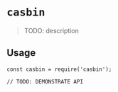 # `casbin`

> TODO: description

## Usage

```
const casbin = require('casbin');

// TODO: DEMONSTRATE API
```
